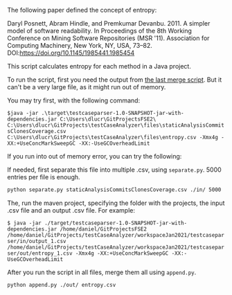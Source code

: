 The following paper defined the concept of entropy:

Daryl Posnett, Abram Hindle, and Premkumar Devanbu. 2011. A simpler model of software readability. In Proceedings of the 8th Working Conference on Mining Software Repositories (MSR '11). Association for Computing Machinery, New York, NY, USA, 73–82. DOI:https://doi.org/10.1145/1985441.1985454

This script calculates entropy for each method in a Java project.

To run the script, first you need the output from [the last merge script](../mergeStaticAnalysisCommitsClonesAndCoverage.py). But it can't be a very large file, as it might run out of memory. 

You may try first, with the following command:

```$java -jar .\target\testcaseparser-1.0-SNAPSHOT-jar-with-dependencies.jar C:\Users\dlucr\GitProjectsFSE2\ C:\Users\dlucr\GitProjects\testCaseAnalyzer\files\staticAnalysisCommitsClonesCoverage.csv C:\Users\dlucr\GitProjects\testCaseAnalyzer\files\entropy.csv -Xmx4g -XX:+UseConcMarkSweepGC -XX:-UseGCOverheadLimit```

If you run into out of memory error, you can try the following:

If needed, first separate this file into multiple .csv, using ```separate.py```. 5000 entries per file is enough.

```sh
python separate.py staticAnalysisCommitsClonesCoverage.csv ./in/ 5000
```

The, run the maven project, specifying the folder with the projects, the input .csv file and an output .csv file. For example:

```$ java -jar ./target/testcaseparser-1.0-SNAPSHOT-jar-with-dependencies.jar /home/daniel/GitProjectsFSE2 /home/daniel/GitProjects/testCaseAnalyzer/workspaceJan2021/testcaseparser/in/output_1.csv /home/daniel/GitProjects/testCaseAnalyzer/workspaceJan2021/testcaseparser/out/entropy_1.csv -Xmx4g -XX:+UseConcMarkSweepGC -XX:-UseGCOverheadLimit```

After you run the script in all files, merge them all using ```append.py```.

```sh
python append.py ./out/ entropy.csv
```